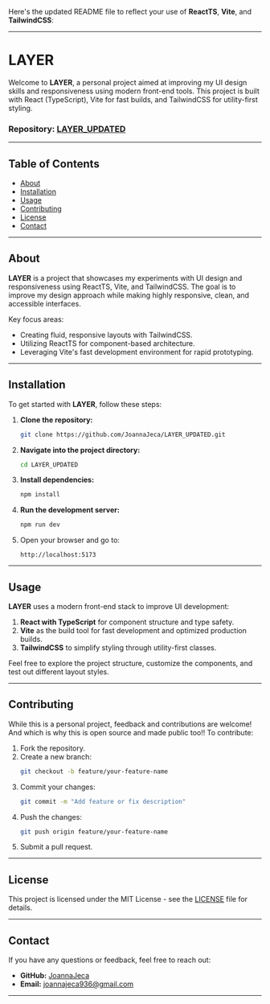 Here's the updated README file to reflect your use of **ReactTS**, **Vite**, and **TailwindCSS**:

---

# LAYER

Welcome to **LAYER**, a personal project aimed at improving my UI design skills and responsiveness using modern front-end tools. This project is built with React (TypeScript), Vite for fast builds, and TailwindCSS for utility-first styling.

### Repository: [LAYER_UPDATED](https://github.com/JoannaJeca/LAYER_UPDATED.git)

---

## Table of Contents

- [About](#about)
- [Installation](#installation)
- [Usage](#usage)
- [Contributing](#contributing)
- [License](#license)
- [Contact](#contact)

---

## About

**LAYER** is a project that showcases my experiments with UI design and responsiveness using ReactTS, Vite, and TailwindCSS. The goal is to improve my design approach while making highly responsive, clean, and accessible interfaces.

Key focus areas:

- Creating fluid, responsive layouts with TailwindCSS.
- Utilizing ReactTS for component-based architecture.
- Leveraging Vite's fast development environment for rapid prototyping.

---

## Installation

To get started with **LAYER**, follow these steps:

1. **Clone the repository:**

   ```bash
   git clone https://github.com/JoannaJeca/LAYER_UPDATED.git
   ```

2. **Navigate into the project directory:**

   ```bash
   cd LAYER_UPDATED
   ```

3. **Install dependencies:**

   ```bash
   npm install
   ```

4. **Run the development server:**

   ```bash
   npm run dev
   ```

5. Open your browser and go to:
   ```plaintext
   http://localhost:5173
   ```

---

## Usage

**LAYER** uses a modern front-end stack to improve UI development:

1. **React with TypeScript** for component structure and type safety.
2. **Vite** as the build tool for fast development and optimized production builds.
3. **TailwindCSS** to simplify styling through utility-first classes.

Feel free to explore the project structure, customize the components, and test out different layout styles.

---

## Contributing

While this is a personal project, feedback and contributions are welcome! And which is why this is open source and made public too!! To contribute:

1. Fork the repository.
2. Create a new branch:
   ```bash
   git checkout -b feature/your-feature-name
   ```
3. Commit your changes:
   ```bash
   git commit -m "Add feature or fix description"
   ```
4. Push the changes:
   ```bash
   git push origin feature/your-feature-name
   ```
5. Submit a pull request.

---

## License

This project is licensed under the MIT License - see the [LICENSE](LICENSE) file for details.

---

## Contact

If you have any questions or feedback, feel free to reach out:

- **GitHub:** [JoannaJeca](https://github.com/JoannaJeca)
- **Email:** joannajeca936@gmail.com

---
